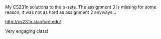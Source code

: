 
My CS231n solutions to the p-sets. The assignment 3 is missing for some reason, it was not as hard as assignment 2 anyways... 

http://cs231n.stanford.edu/

Very engaging class!

